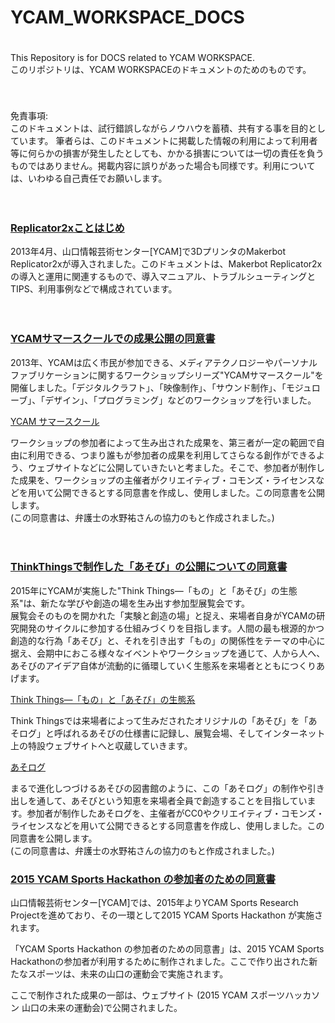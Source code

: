 YCAM_WORKSPACE_DOCS  
===================  

　  
This Repository is for DOCS related to YCAM WORKSPACE.    
このリポジトリは、YCAM WORKSPACEのドキュメントのためのものです。    

　  
　  
免責事項:  
このドキュメントは、試行錯誤しながらノウハウを蓄積、共有する事を目的としています。 
筆者らは、このドキュメントに掲載した情報の利用によって利用者等に何らかの損害が発生したとしても、かかる損害については一切の責任を負うものではありません。掲載内容に誤りがあった場合も同様です。利用については、いわゆる自己責任でお願いします。

　
　

### [Replicator2xことはじめ](https://github.com/yosukesakai/YCAM_WORKSPACE_DOCS/wiki/Replicator2xことはじめ)  
  
2013年4月、山口情報芸術センター[YCAM]で3DプリンタのMakerbot Replicator2xが導入されました。このドキュメントは、Makerbot Replicator2xの導入と運用に関連するもので、導入マニュアル、トラブルシューティングとTIPS、利用事例などで構成されています。
  


　
### [YCAMサマースクールでの成果公開の同意書](https://github.com/YCAMInterlab/YCAM_WORKSPACE_DOCS/blob/master/Consent_Form_for_YCAM_Summer_School/Consent_Form_for_YCAM_Summer_School_TOPPAGE.md)    

  
2013年、YCAMは広く市民が参加できる、メディアテクノロジーやパーソナルファブリケーションに関するワークショップシリーズ"YCAMサマースクール"を開催しました。「デジタルクラフト」、「映像制作」、「サウンド制作」、「モジュローブ」、「デザイン」、「プログラミング」などのワークショップを行いました。    
  
[YCAM サマースクール](http://10th.ycam.jp/term1/483/)

ワークショップの参加者によって生み出された成果を、第三者が一定の範囲で自由に利用できる、つまり誰もが参加者の成果を利用してさらなる創作ができるよう、ウェブサイトなどに公開していきたいと考ました。そこで、参加者が制作した成果を、ワークショップの主催者がクリエイティブ・コモンズ・ライセンスなどを用いて公開できるとする同意書を作成し、使用しました。この同意書を公開します。  
(この同意書は、弁護士の水野祐さんの協力のもと作成されました。)  
  


　
### [ThinkThingsで制作した「あそび」の公開についての同意書](https://github.com/YCAMInterlab/YCAM_WORKSPACE_DOCS/blob/master/Consent_Form_for_Think_Things/Consent_Form_for_Think_Things_TOPPAGE.md)  

2015年にYCAMが実施した"Think Things―「もの」と「あそび」の生態系"は、新たな学びや創造の場を生み出す参加型展覧会です。   
展覧会そのものを開かれた「実験と創造の場」と捉え、来場者自身がYCAMの研究開発のサイクルに参加する仕組みづくりを目指します。人間の最も根源的かつ創造的な行為「あそび」と、それを引き出す「もの」の関係性をテーマの中心に据え、会期中におこる様々なイベントやワークショップを通じて、人から人へ、あそびのアイデア自体が流動的に循環していく生態系を来場者とともにつくりあげます。

[Think Things―「もの」と「あそび」の生態系](http://thinkthings.ycam.jp)

Think Thingsでは来場者によって生みだされたオリジナルの「あそび」を「あそログ」と呼ばれるあそびの仕様書に記録し、展覧会場、そしてインターネット上の特設ウェブサイトへと収蔵していきます。    

[あそログ](http://asolog.ycam.jp)  

まるで進化しつづけるあそびの図書館のように、この「あそログ」の制作や引き出しを通して、あそびという知恵を来場者全員で創造することを目指しています。参加者が制作したあそログを、主催者がCC0やクリエイティブ・コモンズ・ライセンスなどを用いて公開できるとする同意書を作成し、使用しました。この同意書を公開します。  
(この同意書は、弁護士の水野祐さんの協力のもと作成されました。)            


### [2015 YCAM Sports Hackathon の参加者のための同意書](https://github.com/YCAMInterlab/SportsHackathon_ConsentForm)

山口情報芸術センター[YCAM]では、2015年よりYCAM Sports Research Projectを進めており、その一環として2015 YCAM Sports Hackathon が実施されます。  
  
「YCAM Sports Hackathon の参加者のための同意書」は、2015 YCAM Sports Hackathonの参加者が利用するために制作されました。ここで作り出された新たなスポーツは、未来の山口の運動会で実施されます。  
  
ここで制作された成果の一部は、ウェブサイト (2015 YCAM スポーツハッカソン 山口の未来の運動会)で公開されました。  

  
